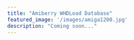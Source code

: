 ```yaml
---
title: "Amiberry WHDLoad Database"
featured_image: '/images/amiga1200.jpg'
description: "Coming soon..."
---
```


